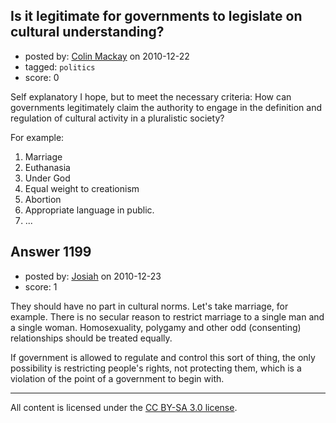 ## Is it legitimate for governments to legislate on cultural understanding?

- posted by: [Colin Mackay](https://stackexchange.com/users/-1/30-colin-mackay) on 2010-12-22
- tagged: `politics`
- score: 0

Self explanatory I hope, but to meet the necessary criteria: How can governments legitimately claim the authority to engage in the definition and regulation of cultural activity in a pluralistic society?

For example:

 1. Marriage
 2. Euthanasia
 3. Under God
 4. Equal weight to creationism
 5. Abortion
 6. Appropriate language in public.
 7. ...


## Answer 1199

- posted by: [Josiah](https://stackexchange.com/users/-1/88-josiah) on 2010-12-23
- score: 1

They should have no part in cultural norms. Let's take marriage, for example. There is no secular reason to restrict marriage to a single man and a single woman. Homosexuality, polygamy and other odd (consenting) relationships should be treated equally.

If government is allowed to regulate and control this sort of thing, the only possibility is restricting people's rights, not protecting them, which is a violation of the point of a government to begin with.



---

All content is licensed under the [CC BY-SA 3.0 license](https://creativecommons.org/licenses/by-sa/3.0/).

